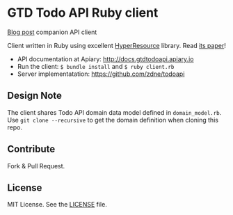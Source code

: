 # GTD Todo API Ruby client
[Blog post]() companion API client 

Client written in Ruby using excellent [HyperResource](https://github.com/gamache/hyperresource) library. Read [its paper](http://petegamache.com/wsrest2014-gamache.pdf)!

- API documentation at Apiary: <http://docs.gtdtodoapi.apiary.io>
- Run the client: `$ bundle install` and `$ ruby client.rb`
- Server implementatation: <https://github.com/zdne/todoapi>

## Design Note
The client shares Todo API domain data model defined in `domain_model.rb`. Use `git clone --recursive` to get the domain definition when cloning this repo. 

## Contribute
Fork & Pull Request.

## License
MIT License. See the [LICENSE](LICENSE) file.
